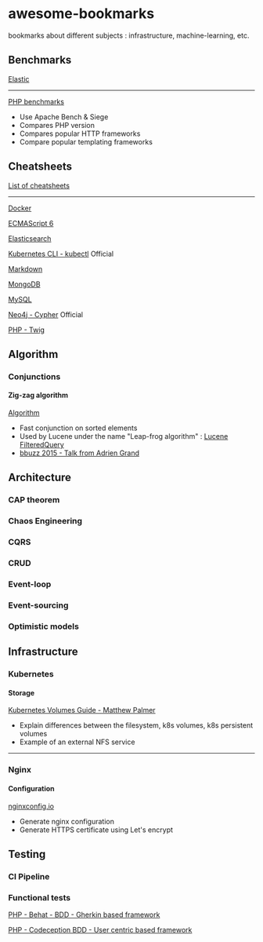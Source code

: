 # awesome-bookmarks
bookmarks about different subjects : infrastructure, machine-learning, etc.

## Benchmarks

[Elastic](https://benchmarks.elastic.co/index.html)

---

[PHP benchmarks](http://www.phpbenchmarks.com/fr/)

* Use Apache Bench & Siege
* Compares PHP version
* Compares popular HTTP frameworks
* Compare popular templating frameworks


## Cheatsheets

[List of cheatsheets](https://lzone.de/cheat-sheet/)

---

[Docker](https://devhints.io/docker)

[ECMAScript 6](https://devhints.io/es6)

[Elasticsearch](http://elasticsearch-cheatsheet.jolicode.com/)

[Kubernetes CLI - kubectl](https://kubernetes.io/docs/reference/kubectl/cheatsheet/) Official

[Markdown](https://github.com/adam-p/markdown-here/wiki/Markdown-Cheatsheet)

[MongoDB](https://www.opentechguides.com/how-to/article/mongodb/118/mongodb-cheatsheat.html)

[MySQL](https://devhints.io/mysql)

[Neo4j - Cypher](https://neo4j.com/docs/cypher-refcard/current/) Official

[PHP - Twig](https://github.com/okeeffed/cheat-sheets/blob/master/twig-cheat-sheet.md)


## Algorithm

### Conjunctions

#### Zig-zag algorithm

[Algorithm](http://www.mathcs.emory.edu/~cheung/Courses/554/Syllabus/4-query-exec/index=zig-zag-join.html)

* Fast conjunction on sorted elements
* Used by Lucene under the name "Leap-frog algorithm" : [Lucene FilteredQuery](https://lucene.apache.org/core/4_2_0/core/org/apache/lucene/search/FilteredQuery.html#LEAP_FROG_FILTER_FIRST_STRATEGY)
* [bbuzz 2015 - Talk from Adrien Grand](https://youtu.be/eQ-rXP-D80U?t=357)

## Architecture

### CAP theorem

### Chaos Engineering

### CQRS

### CRUD

### Event-loop

### Event-sourcing

### Optimistic models


## Infrastructure

### Kubernetes

#### Storage

[Kubernetes Volumes Guide - Matthew Palmer](https://matthewpalmer.net/kubernetes-app-developer/articles/kubernetes-volumes-example-nfs-persistent-volume.html)

* Explain differences between the filesystem, k8s volumes, k8s persistent volumes
* Example of an external NFS service 

---

### Nginx

#### Configuration

[nginxconfig.io](https://nginxconfig.io/)

* Generate nginx configuration
* Generate HTTPS certificate using Let's encrypt


## Testing

### CI Pipeline

### Functional tests

[PHP - Behat - BDD - Gherkin based framework](http://behat.org/en/latest/)

[PHP - Codeception BDD - User centric based framework](https://codeception.com/)

